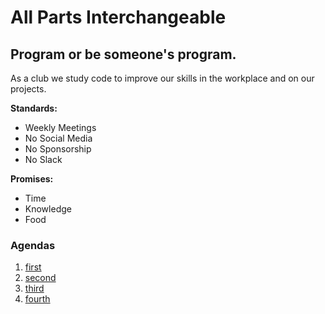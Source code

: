 # All Parts Interchangeable
## Program or be someone's program.
As a club we study code to improve our skills in the workplace and on our projects.

**Standards:**
- Weekly Meetings
- No Social Media
- No Sponsorship
- No Slack
  
**Promises:**
- Time
- Knowledge
- Food

### Agendas
1. [first](agenda.md)
2. [second](agenda_02.md)
3. [third](agenda_03.md)
4. [fourth](agenda_04.md)
